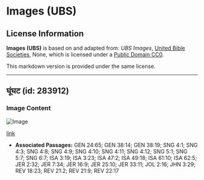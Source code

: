 # Images (UBS)

## License Information

**Images (UBS)** is based on and adapted from: _UBS Images_, [United Bible Societies](https://unitedbiblesocieties.org/), None, which is licensed under a [Public Domain CC0](https://creativecommons.org/public-domain/cc0/).

This markdown version is provided under the same license.



--------------------------------

## घूंघट (id: 283912)

### Image Content

![Image](https://cdn.aquifer.bible/aquifer-content/resources/Media/WEB-0506_veil.jpg)

[link](https://cdn.aquifer.bible/aquifer-content/resources/Media/WEB-0506_veil.jpg)

* **Associated Passages:** GEN 24:65; GEN 38:14; GEN 38:19; SNG 4:1; SNG 4:3; SNG 4:8; SNG 4:9; SNG 4:10; SNG 4:11; SNG 4:12; SNG 5:1; SNG 5:7; SNG 6:7; ISA 3:19; ISA 3:23; ISA 47:2; ISA 49:18; ISA 61:10; ISA 62:5; JER 2:32; JER 7:34; JER 16:9; JER 25:10; JER 33:11; JOL 2:16; JHN 3:29; REV 18:23; REV 21:2; REV 21:9; REV 22:17

